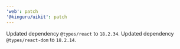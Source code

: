 ```yaml
---
'web': patch
'@kinguru/uikit': patch
---
```


Updated dependency `@types/react` to `18.2.34`.
Updated dependency `@types/react-dom` to `18.2.14`.

